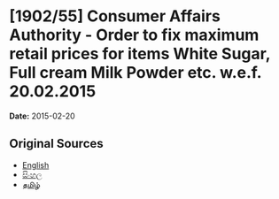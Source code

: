 # [1902/55] Consumer Affairs Authority - Order to fix maximum retail prices for items White Sugar, Full cream Milk Powder etc. w.e.f. 20.02.2015

**Date:** 2015-02-20

## Original Sources

- [English](https://documents.gov.lk/view/extra-gazettes/2015/2/1902-55_E.pdf)
- [සිංහල](https://documents.gov.lk/view/extra-gazettes/2015/2/1902-55_S.pdf)
- [தமிழ்](https://documents.gov.lk/view/extra-gazettes/2015/2/1902-55_T.pdf)
